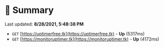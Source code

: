 # 📖 Summary
Last updated: **8/28/2021, 5:48:38 PM**

- `GET` [https://uptimerfree.tk](https://uptimerfree.tk) - **Up** (5317ms)
- `GET` [https://monitoruptimer.tk](https://monitoruptimer.tk) - **Up** (4172ms)
